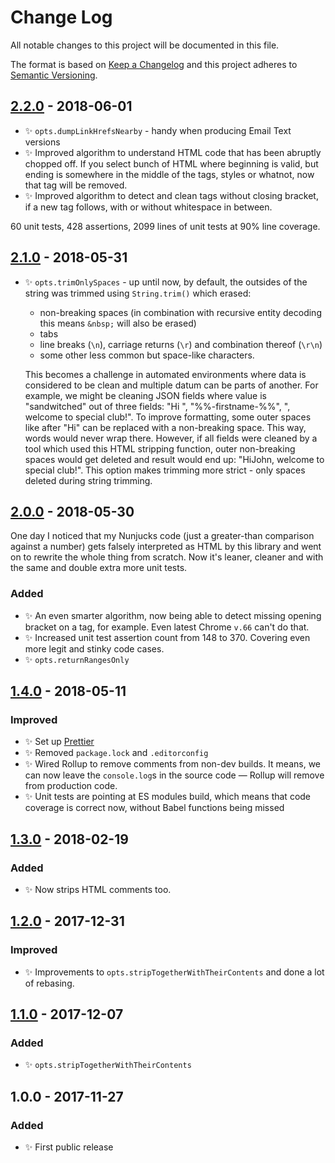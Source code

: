 # Change Log

All notable changes to this project will be documented in this file.

The format is based on [Keep a Changelog](http://keepachangelog.com/)
and this project adheres to [Semantic Versioning](http://semver.org/).

## [2.2.0] - 2018-06-01

- ✨ `opts.dumpLinkHrefsNearby` - handy when producing Email Text versions
- ✨ Improved algorithm to understand HTML code that has been abruptly chopped off. If you select bunch of HTML where beginning is valid, but ending is somewhere in the middle of the tags, styles or whatnot, now that tag will be removed.
- ✨ Improved algorithm to detect and clean tags without closing bracket, if a new tag follows, with or without whitespace in between.

60 unit tests, 428 assertions, 2099 lines of unit tests at 90% line coverage.

## [2.1.0] - 2018-05-31

- ✨ `opts.trimOnlySpaces` - up until now, by default, the outsides of the string was trimmed using `String.trim()` which erased:

  - non-breaking spaces (in combination with recursive entity decoding this means `&nbsp;` will also be erased)
  - tabs
  - line breaks (`\n`), carriage returns (`\r`) and combination thereof (`\r\n`)
  - some other less common but space-like characters.

  This becomes a challenge in automated environments where data is considered to be clean and multiple datum can be parts of another. For example, we might be cleaning JSON fields where value is "sandwitched" out of three fields: "Hi&nbsp;", "%%-firstname-%%", ", welcome to special club!". To improve formatting, some outer spaces like after "Hi" can be replaced with a non-breaking space. This way, words would never wrap there. However, if all fields were cleaned by a tool which used this HTML stripping function, outer non-breaking spaces would get deleted and result would end up: "HiJohn, welcome to special club!". This option makes trimming more strict - only spaces deleted during string trimming.

## [2.0.0] - 2018-05-30

One day I noticed that my Nunjucks code (just a greater-than comparison against a number) gets falsely interpreted as HTML by this library and went on to rewrite the whole thing from scratch. Now it's leaner, cleaner and with the same and double extra more unit tests.

### Added

- ✨ An even smarter algorithm, now being able to detect missing opening bracket on a tag, for example. Even latest Chrome `v.66` can't do that.
- ✨ Increased unit test assertion count from 148 to 370. Covering even more legit and stinky code cases.
- ✨ `opts.returnRangesOnly`

## [1.4.0] - 2018-05-11

### Improved

- ✨ Set up [Prettier](https://prettier.io)
- ✨ Removed `package.lock` and `.editorconfig`
- ✨ Wired Rollup to remove comments from non-dev builds. It means, we can now leave the `console.log`s in the source code — Rollup will remove from production code.
- ✨ Unit tests are pointing at ES modules build, which means that code coverage is correct now, without Babel functions being missed

## [1.3.0] - 2018-02-19

### Added

- ✨ Now strips HTML comments too.

## [1.2.0] - 2017-12-31

### Improved

- ✨ Improvements to `opts.stripTogetherWithTheirContents` and done a lot of rebasing.

## [1.1.0] - 2017-12-07

### Added

- ✨ `opts.stripTogetherWithTheirContents`

## 1.0.0 - 2017-11-27

### Added

- ✨ First public release

[1.1.0]: https://github.com/codsen/string-strip-html/compare/v1.0.1...v1.1.0
[1.2.0]: https://github.com/codsen/string-strip-html/compare/v1.1.0...v1.2.0
[1.3.0]: https://github.com/codsen/string-strip-html/compare/v1.2.6...v1.3.0
[1.4.0]: https://github.com/codsen/string-strip-html/compare/v1.3.2...v1.4.0
[2.0.0]: https://github.com/codsen/string-strip-html/compare/v1.4.2...v2.0.0
[2.1.0]: https://github.com/codsen/string-strip-html/compare/v2.0.0...v2.1.0
[2.2.0]: https://github.com/codsen/string-strip-html/compare/v2.1.2...v2.2.0
